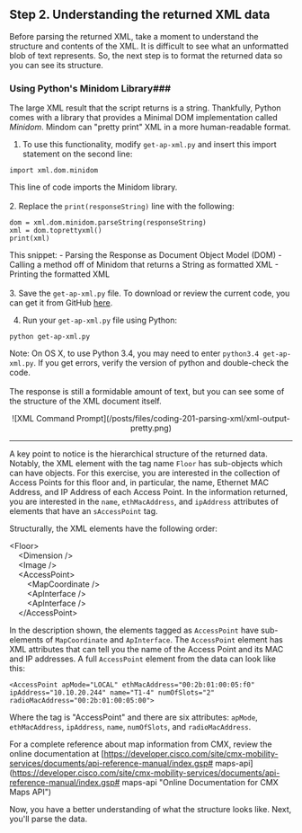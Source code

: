 ## Step 2. Understanding the returned XML data

Before parsing the returned XML, take a moment to understand the structure and contents of the XML. It is difficult to see what an unformatted blob of text represents. So, the next step is to format the returned data so you can see its structure.

### Using Python's Minidom Library### 

The large XML result that the script returns is a string. Thankfully, Python comes with a library that provides a Minimal DOM implementation called *Minidom*. Mindom can "pretty print" XML in a more human-readable format.

1. To use this functionality, modify `get-ap-xml.py` and insert this import statement on the second line:
```
import xml.dom.minidom
```
This line of code imports the Minidom library.
<br/>
<br/>
2. Replace the `print(responseString)` line with the following:
```
dom = xml.dom.minidom.parseString(responseString)
xml = dom.toprettyxml()
print(xml)
```
This snippet:
	-  Parsing the Response as Document Object Model (DOM)
	-  Calling a method off of Minidom that returns a String as formatted XML
	-  Printing the formatted XML
<br/>
<br/>
3. Save the `get-ap-xml.py` file. To download or review the current code, you can get it from GitHub <a href="https://github.com/CiscoDevNet/coding-skills-sample-code/blob/master/coding201-parsing-xml/get-ap-xml-2.py" target="_blank">here</a>.

4. Run your `get-ap-xml.py` file using Python:
```
python get-ap-xml.py
```
Note: On OS X, to use Python 3.4, you may need to enter `python3.4 get-ap-xml.py`. If you get errors, verify the version of python and double-check the code.
<br/>
<br/>
The response is still a formidable amount of text, but you can see some of the structure of the XML document itself.

<div style="text-align:center" markdown="1">
![XML Command Prompt](/posts/files/coding-201-parsing-xml/xml-output-pretty.png)
</div>

----------

A key point to notice is the hierarchical structure of the returned data. Notably, the XML element with the tag name `Floor` has sub-objects which can have objects. For this exercise, you are interested in the collection of Access Points for this floor and, in particular, the name, Ethernet MAC Address, and IP Address of each Access Point. In the information returned, you are interested in the `name`, `ethMacAddress`, and `ipAddress` attributes of elements that have an `sAccessPoint` tag.

Structurally, the XML elements have the following order:

&lt;Floor&gt;<br/>
&nbsp;&nbsp;&nbsp;&nbsp;&lt;Dimension /&gt;<br/>
&nbsp;&nbsp;&nbsp;&nbsp;&lt;Image /&gt;<br/>
&nbsp;&nbsp;&nbsp;&nbsp;&lt;AccessPoint&gt;<br/>
&nbsp;&nbsp;&nbsp;&nbsp;&nbsp;&nbsp;&nbsp;&nbsp;&lt;MapCoordinate /&gt;<br/>
&nbsp;&nbsp;&nbsp;&nbsp;&nbsp;&nbsp;&nbsp;&nbsp;&lt;ApInterface /&gt;<br/>
&nbsp;&nbsp;&nbsp;&nbsp;&nbsp;&nbsp;&nbsp;&nbsp;&lt;ApInterface /&gt;<br/>
&nbsp;&nbsp;&nbsp;&nbsp;&lt;/AccessPoint&gt;<br/>


In the description shown, the elements tagged as `AccessPoint` have sub-elements of `MapCoordinate` and `ApInterface`. The `AccessPoint` element has XML attributes that can tell you the name of the Access Point and its MAC and IP addresses. A full `AccessPoint` element from the data can look like this:
```
<AccessPoint apMode="LOCAL" ethMacAddress="00:2b:01:00:05:f0" ipAddress="10.10.20.244" name="T1-4" numOfSlots="2" radioMacAddress="00:2b:01:00:05:00">
```
Where the tag is "AccessPoint" and there are six attributes: `apMode`, `ethMacAddress`, `ipAddress`, `name`, `numOfSlots`, and `radioMacAddress`.

For a complete reference about map information from CMX, review the online documentation at [https://developer.cisco.com/site/cmx-mobility-services/documents/api-reference-manual/index.gsp# maps-api](https://developer.cisco.com/site/cmx-mobility-services/documents/api-reference-manual/index.gsp# maps-api "Online Documentation for CMX Maps API")

Now, you have a better understanding of what the structure looks like. Next, you'll parse the data.
